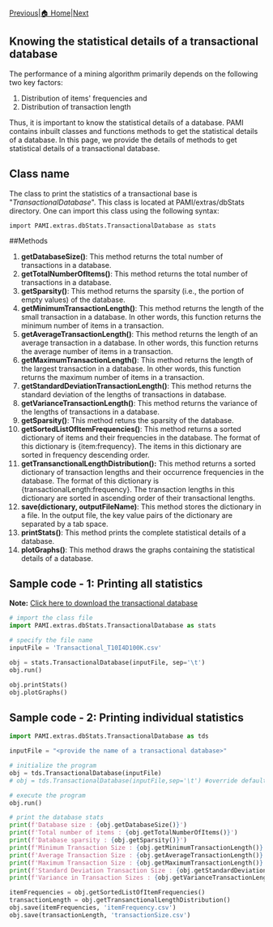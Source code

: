 [Previous](aboutPAMI.html)|[🏠 Home](index.html)|[Next](organization.html)

## Knowing the statistical details of a transactional database

The performance of a mining algorithm primarily depends on the following two key factors: 
1. Distribution of items' frequencies and 
1. Distribution of transaction length

Thus, it is important to know the statistical details of a database. PAMI contains inbuilt classes and functions methods to 
get the statistical details of a database.   In this page, we provide the details of methods to get statistical details of 
a transactional database. 

## Class name
The class to print the statistics of a transactional base is "_TransactionalDatabase_". This class is located at PAMI/extras/dbStats directory.
One can import this class using the following syntax: 

    import PAMI.extras.dbStats.TransactionalDatabase as stats

##Methods

1. __getDatabaseSize()__: This method returns the total number of transactions in a database.
2. __getTotalNumberOfItems()__:  This method returns the total number of transactions in a database.
3. __getSparsity()__: This method returns the sparsity (i.e., the portion of empty values) of the database.
4. __getMinimumTransactionLength()__: This method  returns the length of the small transaction in a database. In other words, this function returns the minimum number of items in a transaction.
5. __getAverageTransactionLength()__: This method  returns the length of an average transaction in a database. In other words, this function returns the average number of items in a transaction.
6. __getMaximumTransactionLength()__: This method returns the length of the largest transaction in a database. In other words, this function returns the maximum number of items in a transaction.
7. __getStandardDeviationTransactionLength()__: This method returns the standard deviation of the lengths of transactions in database.
8. __getVarianceTransactionLength()__: This method returns the variance of the lengths of transactions in a database.
9. __getSparsity()__: This method retuns the sparsity of the database.
10. __getSortedListOfItemFrequencies()__: This method returns a sorted dictionary of items and their frequencies in the database. The format of this dictionary is {item:frequency}. 
   The items in this dictionary are sorted in frequency descending order.
11. __getTransanctionalLengthDistribution():__ This method returns a sorted dictionary of transaction lengths and their occurrence frequencies in the database.  The format of this dictionary is {transactionalLength:frequency}.    The transaction lengths in this dictionary are sorted in ascending order of their transactional lengths.
12. __save(dictionary, outputFileName)__: This method stores the dictionary in a file. In the output file, the key value pairs of the dictionary are separated by a tab space.
13. __printStats()__: This method prints the complete statistical details of a database.
14. __plotGraphs()__: This method draws the graphs containing the statistical details of a database.

## Sample code  - 1: Printing all statistics

__Note:__ [Click here to download the transactional database](https://u-aizu.ac.jp/~udayrage/datasets/transactionalDatabases/Transactional_T10I4D100K.csv)

```Python
# import the class file
import PAMI.extras.dbStats.TransactionalDatabase as stats

# specify the file name
inputFile = 'Transactional_T10I4D100K.csv'

obj = stats.TransactionalDatabase(inputFile, sep='\t')
obj.run()

obj.printStats()
obj.plotGraphs()
```

## Sample code  - 2: Printing individual statistics

```Python
import PAMI.extras.dbStats.TransactionalDatabase as tds

inputFile = "<provide the name of a transactional database>"

# initialize the program
obj = tds.TransactionalDatabase(inputFile)
# obj = tds.TransactionalDatabase(inputFile,sep='\t') #override default tab seperator

# execute the program
obj.run()

# print the database stats
print(f'Database size : {obj.getDatabaseSize()}')
print(f'Total number of items : {obj.getTotalNumberOfItems()}')
print(f'Database sparsity : {obj.getSparsity()}')
print(f'Minimum Transaction Size : {obj.getMinimumTransactionLength()}')
print(f'Average Transaction Size : {obj.getAverageTransactionLength()}')
print(f'Maximum Transaction Size : {obj.getMaximumTransactionLength()}')
print(f'Standard Deviation Transaction Size : {obj.getStandardDeviationTransactionLength()}')
print(f'Variance in Transaction Sizes : {obj.getVarianceTransactionLength()}')

itemFrequencies = obj.getSortedListOfItemFrequencies()
transactionLength = obj.getTransanctionalLengthDistribution()
obj.save(itemFrequencies, 'itemFrequency.csv')
obj.save(transactionLength, 'transactionSize.csv')   
 ```
